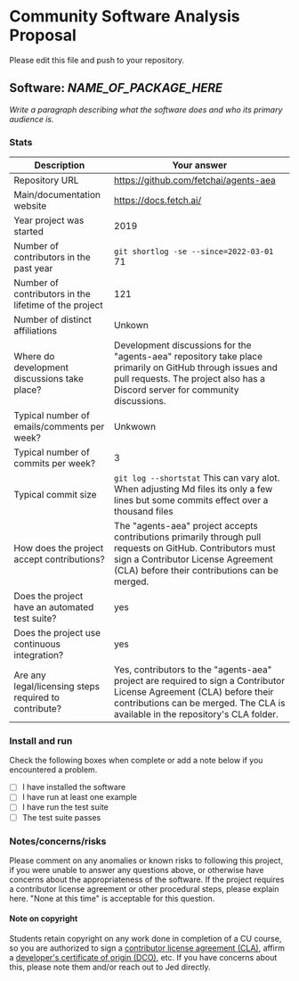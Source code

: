 # Community Software Analysis Proposal
Please edit this file and push to your repository.

## Software: *NAME_OF_PACKAGE_HERE*

*Write a paragraph describing what the software does and who its
primary audience is.*

### Stats

| Description | Your answer |
|---------|-----------|
| Repository URL | https://github.com/fetchai/agents-aea   |
| Main/documentation website |    https://docs.fetch.ai/|
| Year project was started |   2019|
| Number of contributors in the past year | `git shortlog -se --since=2022-03-01` 71|
| Number of contributors in the lifetime of the project |  121 |
| Number of distinct affiliations | Unkown |
| Where do development discussions take place? | Development discussions for the "agents-aea" repository take place primarily on GitHub through issues and pull requests. The project also has a Discord server for community discussions.|
| Typical number of emails/comments per week? |  Unkwown |
| Typical number of commits per week? | 3 |
| Typical commit size | `git log --shortstat` This can vary alot. When adjusting Md files its only a few lines but some commits effect over a thousand files |
| How does the project accept contributions? | The "agents-aea" project accepts contributions primarily through pull requests on GitHub. Contributors must sign a Contributor License Agreement (CLA) before their contributions can be merged.|
| Does the project have an automated test suite? | yes |
| Does the project use continuous integration? | yes |
| Are any legal/licensing steps required to contribute? | Yes, contributors to the "agents-aea" project are required to sign a Contributor License Agreement (CLA) before their contributions can be merged. The CLA is available in the repository's CLA folder. |

### Install and run

Check the following boxes when complete or add a note below if you
encountered a problem.

- [ ] I have installed the software
- [ ] I have run at least one example
- [ ] I have run the test suite
- [ ] The test suite passes

### Notes/concerns/risks

Please comment on any anomalies or known risks to following this
project, if you were unable to answer any questions above, or
otherwise have concerns about the appropriateness of the software.  If
the project requires a contributor license agreement or other
procedural steps, please explain here.  "None at this time" is
acceptable for this question.

#### Note on copyright
Students retain copyright on any work done in completion of a CU
course, so you are authorized to sign a [contributor license
agreement (CLA)](https://en.wikipedia.org/wiki/Contributor_License_Agreement),
affirm a [developer's certificate of
origin (DCO)](https://en.wikipedia.org/wiki/Developer_Certificate_of_Origin),
etc.  If you have concerns about this, please note them and/or reach
out to Jed directly.
